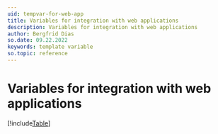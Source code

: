 ```yaml
---
uid: tempvar-for-web-app
title: Variables for integration with web applications
description: Variables for integration with web applications
author: Bergfrid Dias
so.date: 09.22.2022
keywords: template variable
so.topic: reference
---
```


# Variables for integration with web applications

[!include[Table](../../../../../common/includes/variable/table-web-app.md)]
